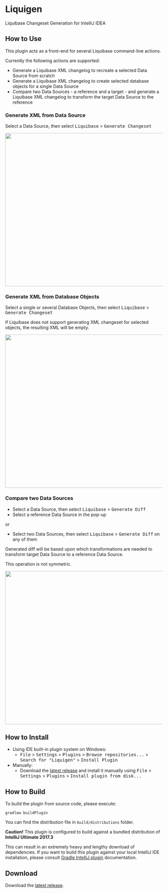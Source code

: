 # Liquigen
>
Liquibase Changeset Generation for IntelliJ IDEA
>
## How to Use
This plugin acts as a front-end for several Liquibase command-line actions.

Currently the following actions are supported:
- Generate a Liquibase XML changelog to recreate a selected Data Source from scratch
- Generate a Liquibase XML changelog to create selected database objects for a single Data Source
- Compare two Data Sources - a reference and a target - and generate a Liquibase XML changelog
to transform the target Data Source to the reference

### Generate XML from Data Source
Select a Data Source, then select <kbd>Liquibase</kbd> > <kbd>Generate Changeset</kbd>

<img src="https://raw.githubusercontent.com/iman89/liquigen/master/doc/liquigen_generate_data_source.png" width="735" height="490" />

### Generate XML from Database Objects
Select a single or several Database Objects, then select <kbd>Liquibase</kbd> > <kbd>Generate Changeset</kbd>

If Liquibase does not support generating XML changeset for selected objects, the resulting XML will be empty.

<img src="https://raw.githubusercontent.com/iman89/liquigen/master/doc/liquigen_generate_db_object.png" width="735" height="490" />

### Compare two Data Sources
- Select a Data Source, then select <kbd>Liquibase</kbd> > <kbd>Generate Diff</kbd>
- Select a reference Data Source in the pop-up

or

- Select two Data Sources, then select <kbd>Liquibase</kbd> > <kbd>Generate Diff</kbd> on any of them

Generated diff will be based upon which transformations are needed to transform target Data Source to a reference Data Source.

This operation is not symmetric.

<img src="https://raw.githubusercontent.com/iman89/liquigen/master/doc/liquigen_generate_diff.png" width="735" height="490" />

>
## How to Install
- Using IDE built-in plugin system on Windows:
  - <kbd>File</kbd> > <kbd>Settings</kbd> > <kbd>Plugins</kbd> > <kbd>Browse repositories...</kbd> > <kbd>Search for "Liquigen"</kbd> > <kbd>Install Plugin</kbd>
- Manually:
  - Download the [latest release](https://github.com/iman89/liquigen/releases) and install it manually using <kbd>File</kbd> > <kbd>Settings</kbd> > <kbd>Plugins</kbd> > <kbd>Install plugin from disk...</kbd>
>
## How to Build
To build the plugin from source code, please execute:
```
gradlew buildPlugin
```
You can find the distribution file in `build/distributions` folder.

**Caution!** This plugin is configured to build against a bundled distribution of **IntelliJ Ultimate 2017.3**

This can result in an extremely heavy and lengthy download of dependencies.
If you want to build this plugin against your local IntelliJ IDE installation, please consult
[Gradle IntelliJ plugin](https://github.com/JetBrains/gradle-intellij-plugin) documentation.
>
## Download
Download the [latest release](https://github.com/iman89/liquigen/releases).
